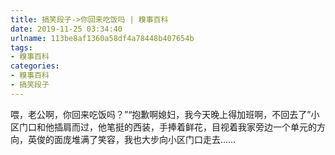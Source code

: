 ```yaml
---
title: 搞笑段子->你回来吃饭吗 | 糗事百科
date: 2019-11-25 03:34:40
urlname: 113be8af1360a58df4a78448b407654b
tags: 
- 糗事百科
categories:
- 糗事百科
- 搞笑段子
---
```

喂，老公啊，你回来吃饭吗？”“抱歉啊媳妇，我今天晚上得加班啊，不回去了”小区门口和他插肩而过，他笔挺的西装，手捧着鲜花，目视着我家旁边一个单元的方向，英俊的面庞堆满了笑容，我也大步向小区门口走去……


